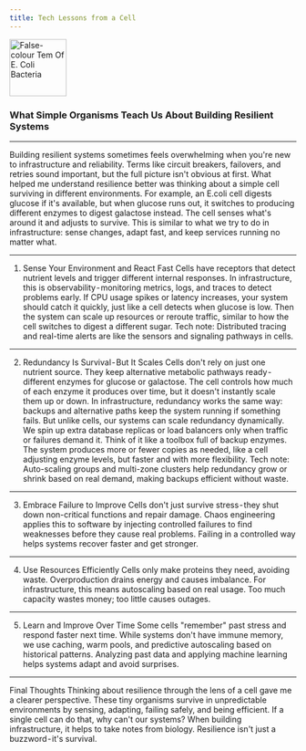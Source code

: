 ```yaml
---
title: Tech Lessons from a Cell
---
```


<img src="https://cdn-images-1.medium.com/max/1600/1*VeNVRVtX_3dkHQgkHxn0UA.jpeg" alt="False-colour Tem Of E. Coli Bacteria" style="width:100px;"/>

### What Simple Organisms Teach Us About Building Resilient Systems

---

Building resilient systems sometimes feels overwhelming when you're new to infrastructure and reliability. Terms like circuit breakers, failovers, and retries sound important, but the full picture isn't obvious at first.
What helped me understand resilience better was thinking about a simple cell surviving in different environments. For example, an E.coli cell digests glucose if it's available, but when glucose runs out, it switches to producing different enzymes to digest galactose instead. The cell senses what's around it and adjusts to survive.
This is similar to what we try to do in infrastructure: sense changes, adapt fast, and keep services running no matter what.

---

1. Sense Your Environment and React Fast
   Cells have receptors that detect nutrient levels and trigger different internal responses. In infrastructure, this is observability - monitoring metrics, logs, and traces to detect problems early.
   If CPU usage spikes or latency increases, your system should catch it quickly, just like a cell detects when glucose is low. Then the system can scale up resources or reroute traffic, similar to how the cell switches to digest a different sugar.
   Tech note: Distributed tracing and real-time alerts are like the sensors and signaling pathways in cells.

---

2. Redundancy Is Survival - But It Scales
   Cells don't rely on just one nutrient source. They keep alternative metabolic pathways ready - different enzymes for glucose or galactose. The cell controls how much of each enzyme it produces over time, but it doesn't instantly scale them up or down.
   In infrastructure, redundancy works the same way: backups and alternative paths keep the system running if something fails. But unlike cells, our systems can scale redundancy dynamically. We spin up extra database replicas or load balancers only when traffic or failures demand it.
   Think of it like a toolbox full of backup enzymes. The system produces more or fewer copies as needed, like a cell adjusting enzyme levels, but faster and with more flexibility.
   Tech note: Auto-scaling groups and multi-zone clusters help redundancy grow or shrink based on real demand, making backups efficient without waste.

---

3. Embrace Failure to Improve
   Cells don't just survive stress - they shut down non-critical functions and repair damage. Chaos engineering applies this to software by injecting controlled failures to find weaknesses before they cause real problems.
   Failing in a controlled way helps systems recover faster and get stronger.

---

4. Use Resources Efficiently
   Cells only make proteins they need, avoiding waste. Overproduction drains energy and causes imbalance.
   For infrastructure, this means autoscaling based on real usage. Too much capacity wastes money; too little causes outages.

---

5. Learn and Improve Over Time
   Some cells "remember" past stress and respond faster next time. While systems don't have immune memory, we use caching, warm pools, and predictive autoscaling based on historical patterns.
   Analyzing past data and applying machine learning helps systems adapt and avoid surprises.

---

Final Thoughts
Thinking about resilience through the lens of a cell gave me a clearer perspective. These tiny organisms survive in unpredictable environments by sensing, adapting, failing safely, and being efficient.
If a single cell can do that, why can't our systems?
When building infrastructure, it helps to take notes from biology. Resilience isn't just a buzzword - it's survival.
